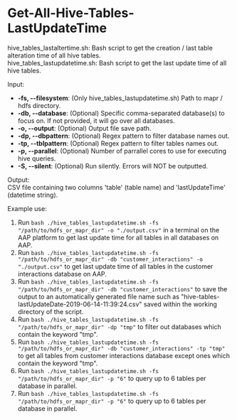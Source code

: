 # Get-All-Hive-Tables-LastUpdateTime

hive_tables_lastaltertime.sh: Bash script to get the creation / last table alteration time of all hive tables.  
hive_tables_lastupdatetime.sh: Bash script to get the last update time of all hive tables.

Input:  
- **-fs, --filesystem**: (Only hive_tables_lastupdatetime.sh) Path to mapr / hdfs directory.
- **-db, --database**: (Optional) Specific comma-separated database(s) to focus on. If not provided, it will go over all databases.
- **-o, --output**: (Optional) Output file save path.
- **-dp, --dbpattern**: (Optional) Regex pattern to filter database names out.
- **-tp, --tblpattern**: (Optional) Regex pattern to filter tables names out.
- **-p, --parallel**: (Optional) Number of parrallel cores to use for executing hive queries.
- **-S, --silent**: (Optional) Run silently. Errors will NOT be outputted.

Output:  
CSV file containing two columns 'table' (table name) and 'lastUpdateTime' (datetime string).

Example use:

1. Run `bash ./hive_tables_lastupdatetime.sh -fs "/path/to/hdfs_or_mapr_dir" -o "./output.csv"` in a terminal on the AAP platform to get last update time for all tables in all databases on AAP.
2. Run `bash ./hive_tables_lastupdatetime.sh -fs "/path/to/hdfs_or_mapr_dir" -db "customer_interactions" -o "./output.csv"` to get last update time of all tables in the customer interactions database on AAP.
3. Run `bash ./hive_tables_lastupdatetime.sh -fs "/path/to/hdfs_or_mapr_dir" -db "customer_interactions"` to save the output to an automatically generated file name such as "hive-tables-lastUpdateDate-2019-06-14-11:39:24.csv" saved within the working directory of the script.
4. Run `bash ./hive_tables_lastupdatetime.sh -fs "/path/to/hdfs_or_mapr_dir" -dp "tmp"` to filter out databases which contain the keyword "tmp".
5. Run `bash ./hive_tables_lastupdatetime.sh -fs "/path/to/hdfs_or_mapr_dir" -db "customer_interactions" -tp "tmp"` to get all tables from customer interactions database except ones which contain the keyword "tmp".
6. Run `bash ./hive_tables_lastupdatetime.sh -fs "/path/to/hdfs_or_mapr_dir" -p "6"` to query up to 6 tables per database in parallel.
7. Run `bash ./hive_tables_lastupdatetime.sh -fs "/path/to/hdfs_or_mapr_dir" -p "6"` to query up to 6 tables per database in parallel.